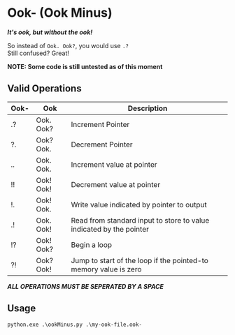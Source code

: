 # Ook- (Ook Minus)

***It's ook, but without the ook!***

So instead of `Ook. Ook?`, you would use `.?`  
Still confused? Great!

**NOTE: Some code is still untested as of this moment**

## Valid Operations
Ook- | Ook | Description
--- | --- | ---
.? | Ook. Ook? | Increment Pointer
?. | Ook? Ook. | Decrement Pointer
.. | Ook. Ook. | Increment value at pointer
!! | Ook! Ook! | Decrement value at pointer
!. | Ook! Ook. | Write value indicated by pointer to output
.! | Ook. Ook! | Read from standard input to store to value indicated by the pointer
!? | Ook! Ook? | Begin a loop
?! | Ook? Ook! | Jump to start of the loop if the pointed-to memory value is zero

***ALL OPERATIONS MUST BE SEPERATED BY A SPACE***

## Usage
`python.exe .\ookMinus.py .\my-ook-file.ook-`

